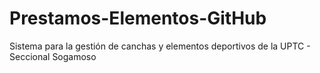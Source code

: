 # Prestamos-Elementos-GitHub
Sistema para la gestión de canchas y elementos deportivos de la UPTC - Seccional Sogamoso
